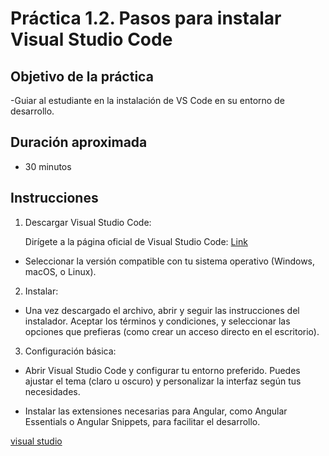 # Práctica 1.2. Pasos para instalar Visual Studio Code

## Objetivo de la práctica

-Guiar al estudiante en la instalación de VS Code en su entorno de desarrollo.

## Duración aproximada
- 30 minutos

## Instrucciones

1. Descargar Visual Studio Code:

    Dirígete a la página oficial de Visual Studio Code: [Link](https://code.visualstudio.com/)

- Seleccionar la versión compatible con tu sistema operativo (Windows, macOS, o Linux).

2. Instalar:

- Una vez descargado el archivo, abrir y seguir las instrucciones del instalador. Aceptar los términos y condiciones, y seleccionar las opciones que prefieras (como crear un acceso directo en el escritorio).

3. Configuración básica:

- Abrir Visual Studio Code y configurar tu entorno preferido. Puedes ajustar el tema (claro u oscuro) y personalizar la interfaz según tus necesidades.

- Instalar las extensiones necesarias para Angular, como Angular Essentials o Angular Snippets, para facilitar el desarrollo.

[visual studio](../../images/Captura%20de%20pantalla%202024-09-22%20171815.png)

